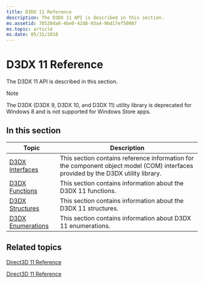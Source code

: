 ```yaml
---
title: D3DX 11 Reference
description: The D3DX 11 API is described in this section.
ms.assetid: 78520da0-4be0-42d8-93a4-9bd17ef50007
ms.topic: article
ms.date: 05/31/2018
---
```


# D3DX 11 Reference

The D3DX 11 API is described in this section.

> [!Note]  
> The D3DX (D3DX 9, D3DX 10, and D3DX 11) utility library is deprecated for Windows 8 and is not supported for Windows Store apps.

 

## 

## In this section



| Topic                                                                        | Description                                                                                                                                  |
|------------------------------------------------------------------------------|----------------------------------------------------------------------------------------------------------------------------------------------|
| [D3DX Interfaces](d3d11-graphics-reference-d3dx11-interfaces.md)<br/> | This section contains reference information for the component object model (COM) interfaces provided by the D3DX utility library.<br/> |
| [D3DX Functions](d3d11-graphics-reference-d3dx11-functions.md)<br/>   | This section contains information about the D3DX 11 functions.<br/>                                                                    |
| [D3DX Structures](d3d11-graphics-reference-d3dx11-structures.md)<br/> | This section contains information about the D3DX 11 structures.<br/>                                                                   |
| [D3DX Enumerations](d3d11-graphics-reference-d3dx11-enums.md)<br/>    | This section contains information about D3DX 11 enumerations.<br/>                                                                     |



 

## Related topics

<dl> <dt>

[Direct3D 11 Reference](atoc-d3d11-graphics-reference.md)
</dt> <dt>

[Direct3D 11 Reference](d3d11-graphics-reference.md)
</dt> </dl>

 

 





